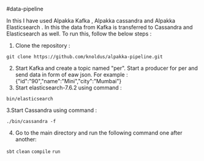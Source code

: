 #data-pipeline

In this I have used Alpakka Kafka , Alpakka cassandra and Alpakka Elasticsearch . In this the data from Kafka is transferred to Cassandra and Elasticsearch as well.
To run this, follow the below steps :
 1. Clone the repository :
  
   `git clone https://github.com/knoldus/alpakka-pipeline.git` 
   
 2. Start Kafka and create a topic named "per". Start a producer for per and send data in form of eaw json. For example :
 {"id":"90","name":"Mini","city":"Mumbai"}
 3. Start elasticsearch-7.6.2 using command : 
 
 `bin/elasticsearch`
 
 3.Start Cassandra using command :
 
 `./bin/cassandra -f` 
 
 4. Go to the main directory and run the following command one after another:
 
 `sbt` `clean` `compile` `run`
